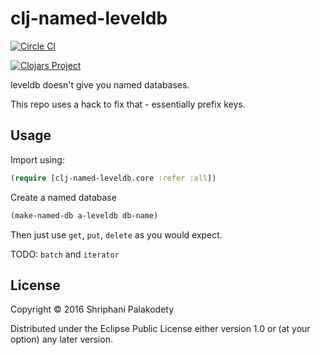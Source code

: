 # clj-named-leveldb

[![Circle CI](https://circleci.com/gh/shriphani/clj-named-leveldb.svg?style=shield&circle-token=4747a60c1cdce5eb5915169c50c8d59c5a15d2df)](https://circleci.com/gh/shriphani/clj-named-leveldb)


[![Clojars Project](https://img.shields.io/clojars/v/clj-named-leveldb.svg)](https://clojars.org/clj-named-leveldb)


leveldb doesn't give you named databases.

This repo uses a hack to fix that - essentially prefix keys.

## Usage

Import using:

```clojure
(require [clj-named-leveldb.core :refer :all])
```

Create a named database

```clojure
(make-named-db a-leveldb db-name)
```

Then just use `get`, `put`, `delete` as you would expect.

TODO: `batch` and `iterator`

## License

Copyright © 2016 Shriphani Palakodety

Distributed under the Eclipse Public License either version 1.0 or (at
your option) any later version.
